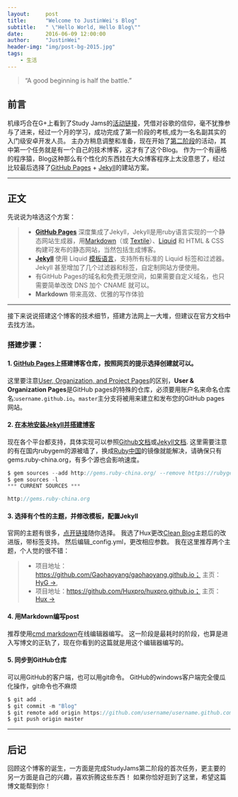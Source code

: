 ```yaml
---
layout:     post
title:      "Welcome to JustinWei's Blog"
subtitle:   " \"Hello World, Hello Blog\""
date:       2016-06-09 12:00:00
author:     "JustinWei"
header-img: "img/post-bg-2015.jpg"
tags:
    - 生活
---
```


> “A good beginning is half the battle.”


## 前言

机缘巧合在G+上看到了Study Jams的[活动链接](http://www.studyjamscn.com/thread-6-1-2.html)，凭借对谷歌的信仰，毫不犹豫参与了进来，经过一个月的学习，成功完成了第一阶段的考核,成为一名名副其实的入门级安卓开发人员。
主办方稍息调整和准备，现在开始了[第二阶段](http://www.studyjamscn.com/thread-13279-1-1.html)的活动，其中第一个任务就是有一个自己的技术博客，这才有了这个Blog。
作为一个有逼格的程序猿，Blog这种那么有个性化的东西挂在大众博客程序上太没意思了，经过比较最后选择了[GitHub Pages](https://pages.github.com/) + [Jekyll](http://jekyllcn.com/)的建站方案。

---

## 正文

先说说为啥选这个方案：
> * [**GitHub Pages**](https://pages.github.com) 深度集成了Jekyll，Jekyll是用ruby语言实现的一个静态网站生成器，用[Markdown](http://daringfireball.net/projects/markdown)（或 [Textile](http://redcloth.org/textile)）、[Liquid](https://github.com/Shopify/liquid/wiki) 和 HTML & CSS 构建可发布的静态网站，当然包括生成博客。
> * [**Jekyll**](http://jekyllcn.com) 使用 Liquid [模板语言](http://jekyllcn.com/docs/templates)，支持所有标准的 Liquid 标签和过滤器。Jekyll 甚至增加了几个过滤器和标签，自定制网站方便使用。
> * 有GitHub Pages的域名和免费无限空间，如果需要自定义域名，也只需要简单改改 DNS 加个 CNAME 就可以。
> * **Markdown** 带来高效、优雅的写作体验

---
接下来说说搭建这个博客的技术细节，搭建方法网上一大堆，但建议在官方文档中去找方法。

### **搭建步骤：**

#### 1. [GitHub Pages](https://pages.github.com)上搭建博客仓库，按照网页的提示选择创建就可以。
这里要注意[User, Organization, and Project Pages](https://help.github.com/articles/user-organization-and-project-pages/)的区别，**User & Organization Pages**是GitHub pages的特殊的仓库，必须要用账户名来命名仓库名:`username.github.io`。`master`主分支将被用来建立和发布您的GitHub pages网站。

#### 2. [在本地安装Jekyll并搭建博客](https://help.github.com/articles/using-jekyll-as-a-static-site-generator-with-github-pages/)
现在各个平台都支持，具体实现可以参照[Github文档](https://help.github.com/articles/setting-up-your-github-pages-site-locally-with-jekyll/#platform-windows)或[Jekyll文档](http://jekyllcn.com/docs/installation/).
这里需要注意的有在国内rubygem的源被墙了，换成[Ruby中国](http://gems.ruby-china.org/)的镜像就能解决，请确保只有gems.ruby-china.org，有多个源也会影响速度。
```js
$ gem sources --add http://gems.ruby-china.org/ --remove https://rubygems.org/
$ gem sources -l
*** CURRENT SOURCES ***

http://gems.ruby-china.org
```

#### 3. 选择有个性的主题，并修改模板，配置Jekyll
官网的主题有很多，[点开链接](http://jekyllthemes.org/)随你选择。
我选了Hux更改[Clean Blog](https://github.com/BlackrockDigital/startbootstrap-clean-blog-jekyll)主题后的改进版，带标签支持。 然后编辑_config.yml，更改相应参数。
我在这里推荐两个主题，个人觉的很不错：
> * 项目地址：https://github.com/Gaohaoyang/gaohaoyang.github.io； 主页：[HyG →](http://gaohaoyang.github.io/),
> * 项目地址：https://github.com/Huxpro/huxpro.github.io； 主页：[Hux →](http://huangxuan.me/)   

#### 4. 用Markdown编写post
推荐使用[cmd markdown](https://www.zybuluo.com/cmd)在线编辑器编写。
这一阶段是最耗时的阶段，也算是进入写博文的正轨了，现在你看到的这篇就是用这个编辑器编写的。

#### 5. 同步到GitHub仓库
可以用GitHub的客户端，也可以用git命令。
GitHub的windows客户端完全傻瓜化操作，git命令也不麻烦
```js
$ git add .
$ git commit -m "Blog"
$ git remote add origin https://github.com/username/username.github.com.git
$ git push origin master
```
---

## 后记

回顾这个博客的诞生，一方面是完成StudyJams第二阶段的首次任务，更主要的另一方面是自己的兴趣，喜欢折腾这些东西！
如果你恰好逛到了这里，希望这篇博文能帮到你！